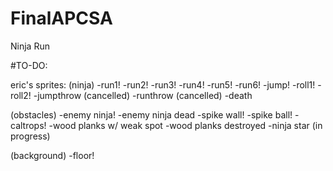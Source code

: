 # FinalAPCSA
Ninja Run 

#TO-DO:

eric's sprites:
(ninja)
-run1!
-run2!
-run3!
-run4!
-run5!
-run6!
-jump!
-roll1!
-roll2!
-jumpthrow (cancelled)
-runthrow (cancelled)
-death

(obstacles)
-enemy ninja!
-enemy ninja dead
-spike wall!
-spike ball!
-caltrops!
-wood planks w/ weak spot
-wood planks destroyed
-ninja star (in progress) 

(background)
-floor!
